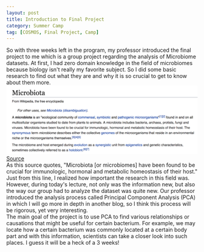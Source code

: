 ```yaml
---
layout: post
title: Introduction to Final Project
category: Summer Camp
tag: [COSMOS, Final Project, Camp]
---
```

So with three weeks left in the program, my professor introduced the final project to me which is a group project regarding the analysis of Microbiome datasets. At first, I had zero domain knowledge in the field of microbiomes because biology isn't really my favorite subject. So I did some basic research to find out what they are and why it is so crucial to get to know about them more.
![Image](/public/img/biomeinfo.png)
[Source](https://en.wikipedia.org/wiki/Microbiota) <br>
As this source quotes, "Microbiota [or microbiomes] have been found to be crucial for immunologic, hormonal and metabolic homeostasis of their host."
Just from this line, I realized how important the research in this field was. However, during today's lecture, not only was the information new, but also the way our group had to analyze the dataset was quite new. Our professor introduced the analysis process called Principal Component Analysis (PCA) in which I will go more in depth in another blog, so I think this process will be rigorous, yet very interesting. <br>
The main goal of the project is to use PCA to find various relationships or causations that might be useful for certain bacterium. For example, we may locate how a certain bacterium was commonly located at a certain body part and with this information, scientists can take a closer look into such places. I guess it will be a heck of a 3 weeks!
